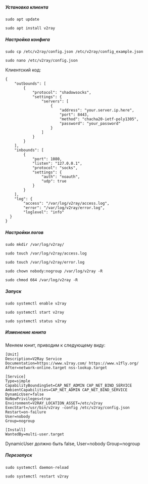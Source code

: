 ##### Установка клиента

```
sudo apt update
```

```
sudo apt install v2ray
```

##### Настройка конфига

```
sudo cp /etc/v2ray/config.json /etc/v2ray/config_example.json
```

```
sudo nano /etc/v2ray/config.json
```

Клиентский код:

```
{
    "outbounds": [
        {
            "protocol": "shadowsocks",
            "settings": {
                "servers": [
                    {
                        "address": "your.server.ip.here",
                        "port": 8443,
                        "method": "chacha20-ietf-poly1305",
                        "password": "your_password"
                    }
                ]
            }
        }
    ],
    "inbounds": [
        {
            "port": 1080,
            "listen": "127.0.0.1",
            "protocol": "socks",
            "settings": {
                "auth": "noauth",
                "udp": true
            }
        }
    ],
    "log": {
        "access": "/var/log/v2ray/access.log",
        "error": "/var/log/v2ray/error.log",
        "loglevel": "info"
  }
}
```

##### Настройки логов

```
sudo mkdir /var/log/v2ray/
```

```
sudo touch /var/log/v2ray/access.log
```

```
sudo touch /var/log/v2ray/error.log
```

```
sudo chown nobody:nogroup /var/log/v2ray -R
```

```
sudo chmod 664 /var/log/v2ray -R
```

##### Запуск

```
sudo systemctl enable v2ray
```

```
sudo systemctl start v2ray
```

```
sudo systemctl status v2ray
```

##### Изменение юнита

Меняем юнит, приводим к следующему виду:

```
[Unit]
Description=V2Ray Service
Documentation=https://www.v2ray.com/ https://www.v2fly.org/
After=network-online.target nss-lookup.target

[Service]
Type=simple
CapabilityBoundingSet=CAP_NET_ADMIN CAP_NET_BIND_SERVICE
AmbientCapabilities=CAP_NET_ADMIN CAP_NET_BIND_SERVICE
DynamicUser=false
NoNewPrivileges=true
Environment=V2RAY_LOCATION_ASSET=/etc/v2ray
ExecStart=/usr/bin/v2ray -config /etc/v2ray/config.json
Restart=on-failure
User=nobody
Group=nogroup

[Install]
WantedBy=multi-user.target
```

DynamicUser должно быть false,
User=nobody
Group=nogroup

##### Перезапуск

```
sudo systemctl daemon-reload
```

```
sudo systemctl restart v2ray
```
